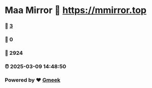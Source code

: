# Maa Mirror :link: https://mmirror.top 
### :page_facing_up: [3](https://mmirror.top/tag.html) 
### :speech_balloon: 0 
### :hibiscus: 2924 
### :alarm_clock: 2025-03-09 14:48:50 
### Powered by :heart: [Gmeek](https://github.com/Meekdai/Gmeek)
